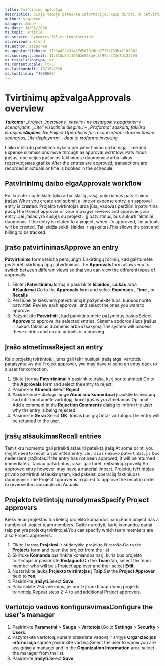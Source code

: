 ```yaml
---
title: Tvirtinimų apžvalga
description: Šioje temoje pateikta informacija, kaip dirbti su patvirtinimais programoje „Project Operations“.
author: stsporen
manager: Annbe
ms.date: 10/05/2020
ms.topic: article
ms.service: dynamics-365-customerservice
ms.reviewer: kfend
ms.author: stsporen
ms.openlocfilehash: 37994422e9146765076fdbb77f5c763b4f1d0802
ms.sourcegitcommit: 11a61db54119503e82faec5f99c4273e8d1247e5
ms.translationtype: HT
ms.contentlocale: lt-LT
ms.lasthandoff: 10/16/2020
ms.locfileid: "4080696"
---
```

# <a name="approvals-overview"></a><span data-ttu-id="ab2a6-103">Tvirtinimų apžvalga</span><span class="sxs-lookup"><span data-stu-id="ab2a6-103">Approvals overview</span></span>

<span data-ttu-id="ab2a6-104">_**Taikoma:** „Project Operations“ išteklių / ne atsargomis pagrįstiems scenarijams, „Lite“ visuotiniui diegimui – „Proforma“ sąskaitų faktūrų išrašymui_</span><span class="sxs-lookup"><span data-stu-id="ab2a6-104">_**Applies To:** Project Operations for resource/non-stocked based scenarios, Lite deployment - deal to proforma invoicing_</span></span>

<span data-ttu-id="ab2a6-105">Laiko ir išlaidų pateikimai vyksta per patvirtinimo darbo eigą.</span><span class="sxs-lookup"><span data-stu-id="ab2a6-105">Time and Expense submissions move through an approval workflow.</span></span> <span data-ttu-id="ab2a6-106">Patvirtinus įrašus, operacijos įrašomos faktiniuose duomenyse arba laikas rezervuojamas grafike.</span><span class="sxs-lookup"><span data-stu-id="ab2a6-106">After the entries are approved, transactions are recorded in actuals or time is booked in the schedule.</span></span>

## <a name="approvals-workflow"></a><span data-ttu-id="ab2a6-107">Patvirtinimų darbo eiga</span><span class="sxs-lookup"><span data-stu-id="ab2a6-107">Approvals workflow</span></span>
<span data-ttu-id="ab2a6-108">Kai kuriate ir pateikiate laiko arba išlaidų įrašą, sukuriamas patvirtinimo įrašas.</span><span class="sxs-lookup"><span data-stu-id="ab2a6-108">When you create and submit a time or expense entry, an approval entry is created.</span></span> <span data-ttu-id="ab2a6-109">Projekto tvirtintojas arba jūsų vadovas peržiūri ir patvirtina įrašą.</span><span class="sxs-lookup"><span data-stu-id="ab2a6-109">The Project approver or your manager reviews and approves your entry.</span></span> <span data-ttu-id="ab2a6-110">Jei įrašas yra susijęs su projektu, jį patvirtinus, bus sukurti faktiniai duomenys.</span><span class="sxs-lookup"><span data-stu-id="ab2a6-110">If the entry is related to a project, when it's approved, the actuals will be created.</span></span> <span data-ttu-id="ab2a6-111">Tai leidžia sekti išlaidas ir sąskaitas.</span><span class="sxs-lookup"><span data-stu-id="ab2a6-111">This allows the cost and billing to be tracked.</span></span> 

## <a name="approve-an-entry"></a><span data-ttu-id="ab2a6-112">Įrašo patvirtinimas</span><span class="sxs-lookup"><span data-stu-id="ab2a6-112">Approve an entry</span></span>
<span data-ttu-id="ab2a6-113">**Patvirtinimo** forma leidžia persijungti iš skirtingų rodinių, kad galėtumėte peržiūrėti skirtingų tipų patvirtinimus.</span><span class="sxs-lookup"><span data-stu-id="ab2a6-113">The **Approvals** form allows you to switch between different views so that you can view the different types of approvals.</span></span>
  
1. <span data-ttu-id="ab2a6-114">Eikite į **Patvirtinimų** formą ir pasirinkite **Išlaidos** , **Laikas** arba **Atšaukimai**.</span><span class="sxs-lookup"><span data-stu-id="ab2a6-114">Go to the **Approvals** form and select **Expenses** , **Time** , or **Recalls**.</span></span>
2. <span data-ttu-id="ab2a6-115">Peržiūrėkite kiekvieną patvirtinimą ir pažymėkite tuos, kuriuos norite patvirtinti.</span><span class="sxs-lookup"><span data-stu-id="ab2a6-115">Review each approval, and select the ones you want to approve.</span></span>
3. <span data-ttu-id="ab2a6-116">Pažymėkite **Patvirtinti** , kad patvirtintumėte pažymėtus įrašus.</span><span class="sxs-lookup"><span data-stu-id="ab2a6-116">Select **Approve** to approve the selected entries.</span></span>
<span data-ttu-id="ab2a6-117">Sistema apdoros šiuos įrašus ir sukurs faktinius duomenis arba užsakymą.</span><span class="sxs-lookup"><span data-stu-id="ab2a6-117">The system will process these entries and create actuals or a booking.</span></span>

## <a name="reject-an-entry"></a><span data-ttu-id="ab2a6-118">Įrašo atmetimas</span><span class="sxs-lookup"><span data-stu-id="ab2a6-118">Reject an entry</span></span>
<span data-ttu-id="ab2a6-119">Kaip projektų tvirtintojui, jums gali tekti nusiųsti įrašą atgal vartotojui pataisymui.</span><span class="sxs-lookup"><span data-stu-id="ab2a6-119">As the Project approver, you may have to send an entry back to a user for correction.</span></span>
  
1. <span data-ttu-id="ab2a6-120">Eikite į formą **Patvirtinimai** ir pasirinkite įrašą, kurį norite atmesti.</span><span class="sxs-lookup"><span data-stu-id="ab2a6-120">Go to the **Approvals** form and select the entry to reject.</span></span> 
2. <span data-ttu-id="ab2a6-121">Pasirinkite **Atmesti**.</span><span class="sxs-lookup"><span data-stu-id="ab2a6-121">Select **Reject**.</span></span>
3. <span data-ttu-id="ab2a6-122">Pasirinktinai – dialogo lange **Atmetimo komentarai** įtraukite komentarą, kad informuotumėte vartotoją, kodėl įrašas yra atmetamas.</span><span class="sxs-lookup"><span data-stu-id="ab2a6-122">Optional - Add a comment in the **Rejection Comments** dialog to inform the user why the entry is being rejected.</span></span>
4. <span data-ttu-id="ab2a6-123">Pasirinkite **Gerai**.</span><span class="sxs-lookup"><span data-stu-id="ab2a6-123">Select **OK**.</span></span> <span data-ttu-id="ab2a6-124">Įrašas bus grąžintas vartotojui.</span><span class="sxs-lookup"><span data-stu-id="ab2a6-124">The entry will be returned to the user.</span></span>
  
## <a name="recall-entries"></a><span data-ttu-id="ab2a6-125">Įrašų atšaukimas</span><span class="sxs-lookup"><span data-stu-id="ab2a6-125">Recall entries</span></span>
<span data-ttu-id="ab2a6-126">Tam tikru momentu gali prireikti atšaukti pateiktą įrašą.</span><span class="sxs-lookup"><span data-stu-id="ab2a6-126">At some point, you might need to recall a submitted entry.</span></span> <span data-ttu-id="ab2a6-127">Jei įrašas nebuvo patvirtintas, jis bus nedelsiant grąžintas.</span><span class="sxs-lookup"><span data-stu-id="ab2a6-127">If the entry has not been approved, it will be returned immediately.</span></span> <span data-ttu-id="ab2a6-128">Tačiau patvirtintas įrašas gali turėti reikšmingą poveikį.</span><span class="sxs-lookup"><span data-stu-id="ab2a6-128">An approved entry however, may have a material impact.</span></span> <span data-ttu-id="ab2a6-129">Projektų tvirtintojas privalo patvirtinti atšaukimą tam, kad pakeisti operaciją faktiniuose duomenyse.</span><span class="sxs-lookup"><span data-stu-id="ab2a6-129">The Project approver is required to approve the recall in order to reverse the transaction in Actuals.</span></span>

## <a name="specify-project-approvers"></a><span data-ttu-id="ab2a6-130">Projekto tvirtintojų nurodymas</span><span class="sxs-lookup"><span data-stu-id="ab2a6-130">Specify Project approvers</span></span>
<span data-ttu-id="ab2a6-131">Kiekvienas projektas turi keletą projekto komandos narių.</span><span class="sxs-lookup"><span data-stu-id="ab2a6-131">Each project has a number of project team members.</span></span> <span data-ttu-id="ab2a6-132">Galite nurodyti, kurie komandos nariai taip pat yra projektų tvirtintojai.</span><span class="sxs-lookup"><span data-stu-id="ab2a6-132">You can specify which team members are also Project approvers.</span></span>

1. <span data-ttu-id="ab2a6-133">Eikite į formą **Projektai** ir atidarykite projektą iš sąrašo.</span><span class="sxs-lookup"><span data-stu-id="ab2a6-133">Go to the **Projects** form and open the project from the list.</span></span>
2. <span data-ttu-id="ab2a6-134">Skirtuke **Komanda** pasirinkite komandos narį, kuris bus projekto tvirtintojas ir pasirinkite **Redaguoti**.</span><span class="sxs-lookup"><span data-stu-id="ab2a6-134">On the **Team** tab, select the team member who will be a Project approver and then select **Edit**.</span></span>
3. <span data-ttu-id="ab2a6-135">Nustatykite lauką **Projekto tvirtintojas** į **Taip**.</span><span class="sxs-lookup"><span data-stu-id="ab2a6-135">Set the **Project Approver** field to **Yes**.</span></span>
4. <span data-ttu-id="ab2a6-136">Pasirinkite **Įrašyti**.</span><span class="sxs-lookup"><span data-stu-id="ab2a6-136">Select **Save**.</span></span>
5. <span data-ttu-id="ab2a6-137">Pakartokite 2–4 veiksmus, jei norite įtraukti papildomų projekto tvirtintojų.</span><span class="sxs-lookup"><span data-stu-id="ab2a6-137">Repeat steps 2-4 to add additional Project approvers.</span></span>

## <a name="configure-the-users-manager"></a><span data-ttu-id="ab2a6-138">Vartotojo vadovo konfigūravimas</span><span class="sxs-lookup"><span data-stu-id="ab2a6-138">Configure the user's manager</span></span>

1. <span data-ttu-id="ab2a6-139">Pasirinkite **Parametrai** > **Sauga** > **Vartotojai**.</span><span class="sxs-lookup"><span data-stu-id="ab2a6-139">Go to **Settings** > **Security** > **Users**.</span></span>
2. <span data-ttu-id="ab2a6-140">Pažymėkite vartotoją, kuriam priskiriate vadovą ir srityje **Organizacijos informacija** sąraše pasirinkite vadovą.</span><span class="sxs-lookup"><span data-stu-id="ab2a6-140">Select the user to whom you are assigning a manager and in the **Organization Information** area, select the manager from the list.</span></span> 
3. <span data-ttu-id="ab2a6-141">Pasirinkite **Įrašyti**.</span><span class="sxs-lookup"><span data-stu-id="ab2a6-141">Select **Save**.</span></span>


